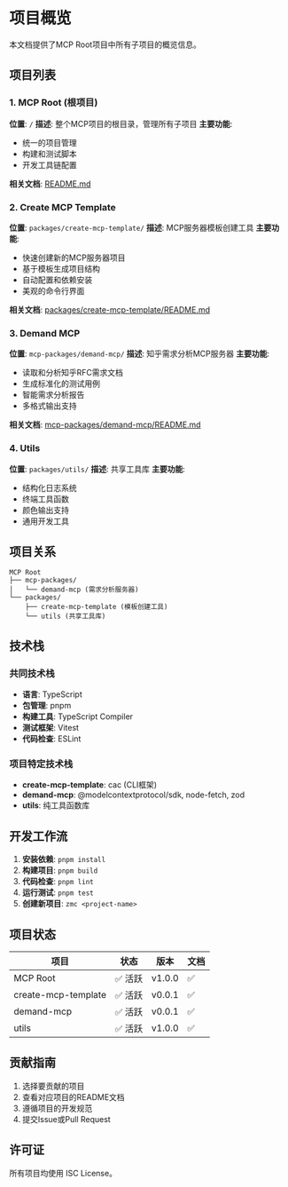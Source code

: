 # 项目概览

本文档提供了MCP Root项目中所有子项目的概览信息。

## 项目列表

### 1. MCP Root (根项目)
**位置**: `/`
**描述**: 整个MCP项目的根目录，管理所有子项目
**主要功能**:
- 统一的项目管理
- 构建和测试脚本
- 开发工具链配置

**相关文档**: [README.md](./README.md)

### 2. Create MCP Template
**位置**: `packages/create-mcp-template/`
**描述**: MCP服务器模板创建工具
**主要功能**:
- 快速创建新的MCP服务器项目
- 基于模板生成项目结构
- 自动配置和依赖安装
- 美观的命令行界面

**相关文档**: [packages/create-mcp-template/README.md](./packages/create-mcp-template/README.md)

### 3. Demand MCP
**位置**: `mcp-packages/demand-mcp/`
**描述**: 知乎需求分析MCP服务器
**主要功能**:
- 读取和分析知乎RFC需求文档
- 生成标准化的测试用例
- 智能需求分析报告
- 多格式输出支持

**相关文档**: [mcp-packages/demand-mcp/README.md](./mcp-packages/demand-mcp/README.md)

### 4. Utils
**位置**: `packages/utils/`
**描述**: 共享工具库
**主要功能**:
- 结构化日志系统
- 终端工具函数
- 颜色输出支持
- 通用开发工具

## 项目关系

```
MCP Root
├── mcp-packages/
│   └── demand-mcp (需求分析服务器)
└── packages/
    ├── create-mcp-template (模板创建工具)
    └── utils (共享工具库)
```

## 技术栈

### 共同技术栈
- **语言**: TypeScript
- **包管理**: pnpm
- **构建工具**: TypeScript Compiler
- **测试框架**: Vitest
- **代码检查**: ESLint

### 项目特定技术栈
- **create-mcp-template**: cac (CLI框架)
- **demand-mcp**: @modelcontextprotocol/sdk, node-fetch, zod
- **utils**: 纯工具函数库

## 开发工作流

1. **安装依赖**: `pnpm install`
2. **构建项目**: `pnpm build`
3. **代码检查**: `pnpm lint`
4. **运行测试**: `pnpm test`
5. **创建新项目**: `zmc <project-name>`

## 项目状态

| 项目                | 状态   | 版本   | 文档 |
| ------------------- | ------ | ------ | ---- |
| MCP Root            | ✅ 活跃 | v1.0.0 | ✅    |
| create-mcp-template | ✅ 活跃 | v0.0.1 | ✅    |
| demand-mcp          | ✅ 活跃 | v0.0.1 | ✅    |
| utils               | ✅ 活跃 | v1.0.0 | ✅    |

## 贡献指南

1. 选择要贡献的项目
2. 查看对应项目的README文档
3. 遵循项目的开发规范
4. 提交Issue或Pull Request

## 许可证

所有项目均使用 ISC License。 